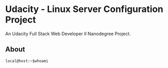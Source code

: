 # Udacity - Linux Server Configuration Project

An Udacity Full Stack Web Developer II Nanodegree Project.

## About

```console
local@host:~$whoami
```